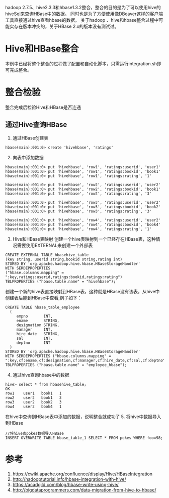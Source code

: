 hadoop 2.7.5、hive2.3.3和hbase1.3.2整合，整合的目的是为了可以使用hive的hiveSql来查询HBase中的数据。
同时也是为了方便使用像DBeaver这样的客户端工具直接通过hive查看hbase的数据。
关于hadoop 、hive和hbase整合过程中可能实存在版本冲突的，关于HBase 2.x的版本没有测试过。

# Hive和HBase整合
本例中已经将整个整合的过程做了配置和自动化脚本，只需运行integration.sh即可完成整合。
# 整合检验
整合完成后检验Hive和HBase是否连通
## 通过Hive查询HBase
1. 通过HBase创建表
```
hbase(main):001:0> create 'hivehbase', 'ratings'
```
2. 向表中添加数据
```
hbase(main):001:0> put 'hivehbase', 'row1', 'ratings:userid', 'user1'
hbase(main):001:0> put 'hivehbase', 'row1', 'ratings:bookid', 'book1'
hbase(main):001:0> put 'hivehbase', 'row1', 'ratings:rating', '1'

hbase(main):001:0> put 'hivehbase', 'row2', 'ratings:userid', 'user2'
hbase(main):001:0> put 'hivehbase', 'row2', 'ratings:bookid', 'book1'
hbase(main):001:0> put 'hivehbase', 'row2', 'ratings:rating', '3'

hbase(main):001:0> put 'hivehbase', 'row3', 'ratings:userid', 'user2'
hbase(main):001:0> put 'hivehbase', 'row3', 'ratings:bookid', 'book2'
hbase(main):001:0> put 'hivehbase', 'row3', 'ratings:rating', '3'

hbase(main):001:0> put 'hivehbase', 'row4', 'ratings:userid', 'user2'
hbase(main):001:0> put 'hivehbase', 'row4', 'ratings:bookid', 'book4'
hbase(main):001:0> put 'hivehbase', 'row4', 'ratings:rating', '1'
```
3. Hive和HBase表映射
创建一个hive表映射到一个已经存在HBase表，这种情况需要使用EXTERNAL来创建一个外部表
```
CREATE EXTERNAL TABLE hbasehive_table
(key string, userid string,bookid string,rating int)
STORED BY 'org.apache.hadoop.hive.hbase.HBaseStorageHandler'
WITH SERDEPROPERTIES
("hbase.columns.mapping" = ":key,ratings:userid,ratings:bookid,ratings:rating")
TBLPROPERTIES ("hbase.table.name" = "hivehbase");
```
创建一个新的hive表直接映射到HBase表，这种就是HBase没有该表，从hive中创建表后能到HBase中查看,例子如下：
```
CREATE TABLE hbase_table_employee
  (
     empno       INT,
     ename       STRING,
     designation STRING,
     manager     INT,
     hire_date   STRING,
     sal         INT,
     deptno      INT
  )
STORED BY 'org.apache.hadoop.hive.hbase.HBaseStorageHandler'
WITH SERDEPROPERTIES ("hbase.columns.mapping" = ":key,cf:ename,cf:designation,cf:manager,cf:hire_date,cf:sal,cf:deptno")
TBLPROPERTIES ("hbase.table.name" = "employee_hbase");
```
4. 通过hive查询hbase中的数据
```
hive> select * from hbasehive_table;
OK
row1    user1   book1   1
row2    user2   book1   3
row3    user2   book2   3
row4    user2   book4   1
```
在hive中查询到HBase表中添加的数据，说明整合就成功了
5. 将hive中数据导入到HBase
```
//将hive表pokes数据导入HBase
INSERT OVERWRITE TABLE hbase_table_1 SELECT * FROM pokes WHERE foo=98;
```

# 参考
1. https://cwiki.apache.org/confluence/display/Hive/HBaseIntegration
2. http://hadooptutorial.info/hbase-integration-with-hive/
3. https://acadgild.com/blog/hbase-write-using-hive/
4. http://bigdataprogrammers.com/data-migration-from-hive-to-hbase/